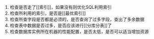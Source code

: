 1. 检查是否走了[[索引]]，如果没有则优化SQL利用索引
2. 检查所利用的索引，是否是[[最优索引]]
3. 检查所查字段是否都是必须的，是否查询了过多字段，查出了多余数据
4. 检查表中数据是否过多，是否应该进行[[分库分表]]了
5. 检查数据库实例所在机器的性能配置，是否太低，是否可以适当增加资源